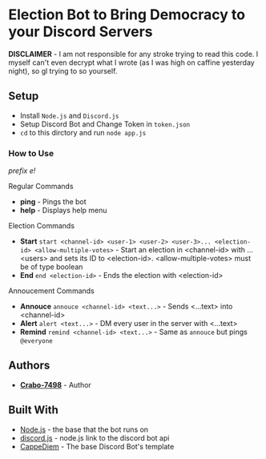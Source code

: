 # Election Bot to Bring Democracy to your Discord Servers

**DISCLAIMER** - I am not responsible for any stroke trying to read this code. I myself can't even decrypt what I wrote (as I was high on caffine yesterday night), so gl trying to so yourself.

## Setup

- Install `Node.js` and `Discord.js`
- Setup Discord Bot and Change Token in `token.json`
- `cd` to this dirctory and run `node app.js`

### How to Use

*prefix e!*

Regular Commands
- **ping** - Pings the bot
- **help** - Displays help menu

Election Commands
- **Start** `start <channel-id> <user-1> <user-2> <user-3>... <election-id> <allow-multiple-votes>` - Start an election in \<channel-id> with ...\<users> and sets its ID to \<election-id>. \<allow-multiple-votes> must be of type boolean
- **End** `end <election-id>` - Ends the election with \<election-id>

Annoucement Commands
- **Annouce** `annouce <channel-id> <text...>` - Sends <...text> into \<channel-id>
- **Alert** `alert <text...>` - DM every user in the server with <...text>
- **Remind** `remind <channel-id> <text...>` - Same as `annouce` but pings `@everyone` 

## Authors

- [**Crabo-7498**](https://github.com/Crabo-7498) - Author

## Built With

- [Node.js](https://nodejs.org/en/) - the base that the bot runs on
- [discord.js](https://discord.js.org/#/) - node.js link to the discord bot api
- [CappeDiem](https://github.com/CappeDiem) - The base Discord Bot's template
